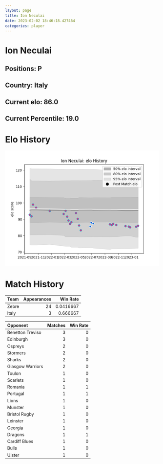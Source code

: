 ```yaml
---  
layout: page  
title: Ion Neculai  
date: 2023-02-02 18:46:18.427464  
categories: player  
---
```

# Ion Neculai

## Positions: P

## Country: Italy

## Current elo: 86.0

## Current Percentile: 19.0

# Elo History


![elo history](history_IonNeculai.png)
# Match History


| Team   |   Appearances |   Win Rate |
|:-------|--------------:|-----------:|
| Zebre  |            24 |  0.0416667 |
| Italy  |             3 |  0.666667  |

| Opponent         |   Matches |   Win Rate |
|:-----------------|----------:|-----------:|
| Benetton Treviso |         3 |          0 |
| Edinburgh        |         3 |          0 |
| Ospreys          |         2 |          0 |
| Stormers         |         2 |          0 |
| Sharks           |         2 |          0 |
| Glasgow Warriors |         2 |          0 |
| Toulon           |         1 |          0 |
| Scarlets         |         1 |          0 |
| Romania          |         1 |          1 |
| Portugal         |         1 |          1 |
| Lions            |         1 |          0 |
| Munster          |         1 |          0 |
| Bristol Rugby    |         1 |          0 |
| Leinster         |         1 |          0 |
| Georgia          |         1 |          0 |
| Dragons          |         1 |          1 |
| Cardiff Blues    |         1 |          0 |
| Bulls            |         1 |          0 |
| Ulster           |         1 |          0 |
